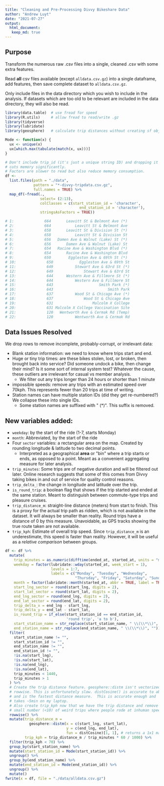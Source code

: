 ```yaml
---
title: "Cleaning and Pre-Processing Divvy Bikeshare Data"
author: "Andrew Luyt"
date: "2021-07-27"
output:
  html_document:
   keep_md: true
---
```

## Purpose
Transform the numerous raw .csv files into a single, cleaned .csv with
some extra features.

Read **all** csv files available (except `alldata.csv.gz`) into a single
dataframe, add features, then save complete dataset to
`alldata.csv.gz`.

Only include files in the data
directory which you wish to include in the analysis.
If datasets which are too old to be relevant are included in the data
directory, they will also be read.


```r
library(data.table)  # use fread for speed
library(R.utils)     # allow fread to read/write .gz
library(tidyverse)
library(lubridate)
library(geosphere)   # calculate trip distances without creating sf objects

Mode <- function(x) {
  ux <- unique(x)
  ux[which.max(tabulate(match(x, ux)))]
}
```

```r
# Don't include trip_id (it's just a unique string ID) and dropping it
# cuts memory significantly.
# Factors are slower to read but also reduce memory consumption.
df <-
  list.files(path = "./data",
             pattern = "*-divvy-tripdata.csv.gz",
             full.names = TRUE) %>%
  map_df(~fread(.,
                select= (2:13),
                colClasses = c(start_station_id = 'character',
                                  end_station_id = 'character'),
                stringsAsFactors = TRUE))

# 1:              664       Leavitt St & Belmont Ave (*)
# 2:              664           Leavitt St & Belmont Ave
# 3:              658       Leavitt St & Division St (*)
# 4:              658           Leavitt St & Division St
# 5:              656   Damen Ave & Walnut (Lake) St (*)
# 6:              656       Damen Ave & Walnut (Lake) St
# 7:              654   Racine Ave & Washington Blvd (*)
# 8:              654       Racine Ave & Washington Blvd
# 9:              650        Eggleston Ave & 69th St (*)
# 10:              650            Eggleston Ave & 69th St
# 11:              649          Stewart Ave & 63rd St (*)
# 12:              649              Stewart Ave & 63rd St
# 13:              644      Western Ave & Fillmore St (*)
# 14:              644          Western Ave & Fillmore St
# 15:              643                     Smith Park (*)
# 16:              643                         Smith Park
# 17:              637          Wood St & Chicago Ave (*)
# 18:              637              Wood St & Chicago Ave
# 19:              631                  Malcolm X College
# 20:              631 Malcolm X College Vaccination Site
# 21:              120   Wentworth Ave & Cermak Rd (Temp)
# 22:              120          Wentworth Ave & Cermak Rd
```

## Data Issues Resolved
We drop rows to remove incomplete, probably-corrupt, or irrelevant data:

 - Blank station information: we need to know where trips start and end.
 - Huge or tiny trip times: are these bikes stolen, lost, or broken, then brought
   back into service?  Did someone undock a bike, then change their mind?
   Is it some sort of internal system test?
   Whatever the cause, these outliers are irrelevant for casual vs member
   analysis.
    - We filter out any trips longer than 24 hours or shorter than 1 minute
 - impossible speeds: remove any trips with an estimated speed over 70kph.
 This represents fewer than 20 trips at time of writing.
 - Station names can have multiple station IDs (did they get re-numbered?)
 We collapse these into single IDs.
   - Some station names are suffixed with " (*)".  This suffix is removed.

## New variables added:

 - `weekday`: by the start of the ride (1-7, starts Monday)
 - `month`: Abbreviated, by the start of the ride
 - Four `sector` variables: a rectangular area on the map. Created by
 rounding longitude & latitude to two decimal points.
   - Interpreted as a geographical **area** or "bin" where a trip starts
   or ends, as opposed to a point. Meant as a convenient aggregating measure
   for later analysis.
 - `trip_minutes`: Some trips are of negative duration and will be filtered
 out later. Online research suggests that some of this comes from Divvy taking
 bikes in and out of service for quality control reasons.
 - `trip_delta_`: the change in longitude and latitude over the trip.
 - `is_round_trip`: a boolean flag that shows if the trip started and ended
   at the same station.  Meant to distinguish between commute-type trips
   and pleasure cruises.
 - `trip_distance_m`: straight-line distance (meters) from start to finish.
 This is a proxy for the actual trip path as ridden, which is not available
 in the dataset. It will always be smaller than reality. Round trips have
 a distance of 0 by this measure. Unavoidable, as GPS tracks showing the
 true route taken are not available.
 - `trip_kph`: Estimate of overall trip speed. Since `trip_distance_m` is an
 underestimate, this speed is faster than reality. However, it will be
 useful as a *relative comparison* between groups.


```r
df <- df %>%
  mutate(
    trip_minutes = as.numeric(difftime(ended_at, started_at, units = "mins")),
    weekday = factor(lubridate::wday(started_at, week_start = 1),
                     levels = 1:7,
                     labels = c("Monday", "Tuesday", "Wednesday",
                                "Thursday", "Friday", "Saturday", "Sunday")),
    month = factor(lubridate::month(started_at, abbr = TRUE, label = TRUE)),
    start_lng_sector = round(start_lng, digits = 2),
    start_lat_sector = round(start_lat, digits = 2),
    end_lng_sector = round(end_lng, digits = 2),
    end_lat_sector = round(end_lat, digits = 2),
    trip_delta_x = end_lng - start_lng,
    trip_delta_y = end_lat - start_lat,
    is_round_trip = if_else(start_station_id == end_station_id,
                            'round trip', 'a to b'),
    start_station_name = str_replace(start_station_name, " \\(\\*\\)", ""),
    end_station_name = str_replace(end_station_name, " \\(\\*\\)", "")) %>%
  filter(
    start_station_name != "",
    start_station_id != "",
    end_station_name != "",
    end_station_id != "",
    !is.na(start_lng),
    !is.na(start_lat),
    !is.na(end_lng),
    !is.na(end_lat),
    trip_minutes < 1440,
    trip_minutes > 1
  ) %>%
  # Create the trip distance feature. geosphere::distm isn't vectorized, so do it
  # rowwise. This is unfortunately slow. distCosine() is accurate to about 0.5%
  # and is the fastest distance measure.  This is accurate enough and
  # takes ~5min on my laptop.
  # Also create trip_kph now that we have the trip distance and remove a
  # small number (<10) of weird trips where people rode at inhuman speeds.
  rowwise() %>%
  mutate(trip_distance_m =
           geosphere::distm(x = c(start_lng, start_lat),
                            y = c(end_lng, end_lat),
                            fun = distCosine)[1, 1], # returns a 1x1 matrix
         trip_kph = trip_distance_m / trip_minutes * 60 / 1000) %>%
  filter(trip_kph < 70) %>%
  group_by(start_station_name) %>%
  mutate(start_station_id = Mode(start_station_id)) %>%
  ungroup() %>%
  group_by(end_station_name) %>%
  mutate(end_station_id = Mode(end_station_id)) %>%
  ungroup() %>%
  mutate()
fwrite(x = df, file = "./data/alldata.csv.gz")
```

